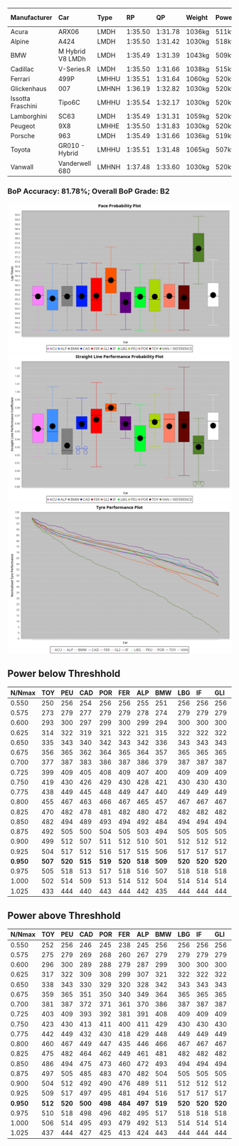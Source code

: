 |Manufacturer|Car|Type|RP|QP|Weight|Power¹|Threshhold|PINC|Power²|E/Stint|AVG Vmax|FDS|RDLC|L/Stint|BOP-Grade|ModelAccuracy|ModelPoints|Match%|
|:-|:-|:-|:-|:-|:-|:-|:-|:-|:-|:-|:-|:-|:-|:-|:-|:-|:-|:-|
|Acura|ARX06|LMDH|1:35.50|1:31.78|1036kg|511kw|210.0kph|-1%|506kw|901MJ|294.75kph|-|1.02|37|-C2|100.00%|995|74.71%|
|Alpine|A424|LMDH|1:35.50|1:31.42|1030kg|518kw|210.0kph|-4%|497kw|899MJ|295.09kph|-|1.03|37|~A1|81.46%|523|98.33%|
|BMW|M Hybrid V8 LMDh|LMDH|1:35.49|1:31.39|1043kg|509kw|210.0kph|2%|519kw|897MJ|291.76kph|-|1.02|37|-B1|98.60%|1690|88.32%|
|Cadillac|V-Series.R|LMDH|1:35.50|1:31.66|1038kg|515kw|210.0kph|-3%|500kw|882MJ|294.52kph|-|1.02|37|-A2|98.38%|1765|90.03%|
|Ferrari|499P|LMHHU|1:35.51|1:31.64|1060kg|520kw|210.0kph|-7%|484kw|886MJ|294.66kph|190kph|1.03|37|-A2|92.24%|2247|93.31%|
|Glickenhaus|007|LMHNH|1:36.19|1:32.82|1030kg|520kw|210.0kph|0%|520kw|913MJ|299.90kph|-|0.96|37|+D2|96.18%|554|62.54%|
|Issotta Fraschini|Tipo6C|LMHHU|1:35.54|1:32.17|1030kg|520kw|210.0kph|0%|520kw|917MJ|296.77kph|170kph|1.08|37|+A2|66.67%|96|92.75%|
|Lamborghini|SC63|LMDH|1:35.49|1:31.31|1059kg|520kw|210.0kph|0%|520kw|901MJ|292.95kph|-|1.03|37|-B1|96.77%|419|89.65%|
|Peugeot|9X8|LMHHE|1:35.50|1:31.83|1030kg|520kw|210.0kph|0%|520kw|910MJ|296.62kph|120kph|1.03|37|-A2|87.65%|1795|94.84%|
|Porsche|963|LMDH|1:35.49|1:31.66|1036kg|519kw|210.0kph|-4%|498kw|892MJ|294.93kph|-|1.02|37|-B1|96.81%|5438|89.74%|
|Toyota|GR010 - Hybrid|LMHHU|1:35.51|1:31.48|1065kg|507kw|210.0kph|1%|512kw|901MJ|294.53kph|190kph|1.03|37|~A1|86.04%|1751|96.69%|
|Vanwall|Vanderwell 680|LMHNH|1:37.48|1:33.60|1030kg|520kw|210.0kph|0%|520kw|901MJ|291.39kph|-|1.01|37|+Ω1|91.42%|501|10.50%|

### BoP Accuracy: 81.78%; Overall BoP Grade: B2
![PACECHART](./IMG/AUTO.png)
![STRAIGHTLINEPERFORMANCECHART](./IMG/AUTO_sp.png)
![TYREPERFORMANCECHART](./IMG/AUTO_tw.png)

## Power below Threshhold
|N/Nmax|TOY|PEU|CAD|POR|FER|ALP|BMW|LBG|IF|GLI|VAN|ACU|
|:-|:-|:-|:-|:-|:-|:-|:-|:-|:-|:-|:-|:-|
|0.550|250|256|254|256|256|255|251|256|256|256|256|252|
|0.575|273|279|277|279|279|278|274|279|279|279|279|275|
|0.600|293|300|297|299|300|299|294|300|300|300|300|295|
|0.625|314|322|319|321|322|321|315|322|322|322|322|316|
|0.650|335|343|340|342|343|342|336|343|343|343|343|337|
|0.675|356|365|362|364|365|364|357|365|365|365|365|359|
|0.700|377|387|383|386|387|386|379|387|387|387|387|380|
|0.725|399|409|405|408|409|407|400|409|409|409|409|402|
|0.750|419|430|426|429|430|428|421|430|430|430|430|422|
|0.775|438|449|445|448|449|447|440|449|449|449|449|441|
|0.800|455|467|463|466|467|465|457|467|467|467|467|459|
|0.825|470|482|478|481|482|480|472|482|482|482|482|474|
|0.850|482|494|489|493|494|492|484|494|494|494|494|485|
|0.875|492|505|500|504|505|503|494|505|505|505|505|496|
|0.900|499|512|507|511|512|510|501|512|512|512|512|503|
|0.925|504|517|512|516|517|515|506|517|517|517|517|508|
|**0.950**|**507**|**520**|**515**|**519**|**520**|**518**|**509**|**520**|**520**|**520**|**520**|**511**|
|0.975|505|518|513|517|518|516|507|518|518|518|518|509|
|1.000|502|514|509|513|514|512|504|514|514|514|514|505|
|1.025|433|444|440|443|444|442|435|444|444|444|444|436|

## Power above Threshhold
|N/Nmax|TOY|PEU|CAD|POR|FER|ALP|BMW|LBG|IF|GLI|VAN|ACU|
|:-|:-|:-|:-|:-|:-|:-|:-|:-|:-|:-|:-|:-|
|0.550|252|256|246|245|238|245|256|256|256|256|256|249|
|0.575|275|279|269|268|260|267|279|279|279|279|279|272|
|0.600|296|300|289|288|279|287|299|300|300|300|300|292|
|0.625|317|322|309|308|299|307|321|322|322|322|322|313|
|0.650|338|343|330|329|320|328|342|343|343|343|343|334|
|0.675|359|365|351|350|340|349|364|365|365|365|365|355|
|0.700|381|387|372|371|361|370|386|387|387|387|387|377|
|0.725|403|409|393|392|381|391|408|409|409|409|409|398|
|0.750|423|430|413|411|400|411|429|430|430|430|430|418|
|0.775|442|449|432|430|418|429|448|449|449|449|449|437|
|0.800|460|467|449|447|435|446|466|467|467|467|467|454|
|0.825|475|482|464|462|449|461|481|482|482|482|482|469|
|0.850|486|494|475|473|460|472|493|494|494|494|494|481|
|0.875|497|505|485|483|470|482|504|505|505|505|505|491|
|0.900|504|512|492|490|476|489|511|512|512|512|512|498|
|0.925|509|517|497|495|481|494|516|517|517|517|517|503|
|**0.950**|**512**|**520**|**500**|**498**|**484**|**497**|**519**|**520**|**520**|**520**|**520**|**506**|
|0.975|510|518|498|496|482|495|517|518|518|518|518|504|
|1.000|506|514|495|493|479|492|513|514|514|514|514|501|
|1.025|437|444|427|425|413|424|443|444|444|444|444|432|
